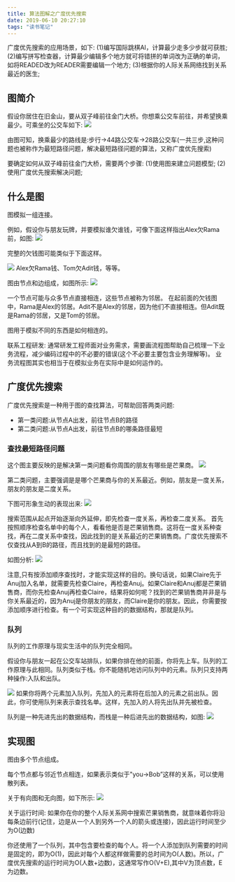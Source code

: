 ```yaml
---
title: 算法图解之广度优先搜索
date: 2019-06-10 20:27:10
tags: "读书笔记"
---
```


广度优先搜索的应用场景，如下:
(1)编写国际跳棋AI，计算最少走多少步就可获胜;
(2)编写拼写检查器，计算最少编辑多个地方就可将错拼的单词改为正确的单词，如将READED改为READER需要编辑一个地方;
(3)根据你的人际关系网络找到关系最近的医生;
<!--more-->
## 图简介

假设你居住在旧金山，要从双子峰前往金门大桥。你想乘公交车前往，并希望换乘最少。可乘坐的公交车如下:
![](算法图解之广度优先搜索/01.png)

由图可知，换乘最少的路线是:步行->44路公交车->28路公交车(一共三步,这种问题也被称作为最短路径问题，解决最短路径问题的算法，又称广度优先搜索)

要确定如何从双子峰前往金门大桥，需要两个步骤:
(1)使用图来建立问题模型;
(2)使用广度优先搜索解决问题;


## 什么是图
图模拟一组连接。

例如，假设你与朋友玩牌，并要模拟谁欠谁钱，可像下面这样指出Alex欠Rama前，如图:
![](算法图解之广度优先搜索/02.png)

完整的欠钱图可能类似于下面这样。

![](算法图解之广度优先搜索/03.png)
Alex欠Rama钱、Tom欠Adit钱，等等。

图由节点和边组成，如图所示:
![](算法图解之广度优先搜索/04.png)

一个节点可能与众多节点直接相连，这些节点被称为邻居。
在起前面的欠钱图中，Rama是Alex的邻居。Adit不是Alex的邻居，因为他们不直接相连。但Adit既是Rama的邻居，又是Tom的邻居。

图用于模拟不同的东西是如何相连的。

联系工程研发:
通常研发工程师面对业务需求，需要画流程图帮助自己梳理一下业务流程，减少编码过程中的不必要的错误(这个不必要主要包含业务理解等)。
业务流程图其实也相当于在模拟业务在实际中是如何运作的。


## 广度优先搜索
广度优先搜索是一种用于图的查找算法，可帮助回答两类问题:
- 第一类问题:从节点A出发，前往节点B的路径
- 第二类问题:从节点A出发，前往节点B的哪条路径最短

### 查找最短路径问题
这个图主要反映的是解决第一类问题看你周围的朋友有哪些是芒果商。
![](算法图解之广度优先搜索/05.png)

第二类问题，主要强调是是哪个芒果商与你的关系最近。例如，朋友是一度关系，朋友的朋友是二度关系。

下图可形象生动的表现出来:
![](算法图解之广度优先搜索/06.png)

搜索范围从起点开始逐渐向外延伸，即先检查一度关系，再检查二度关系。
首先按照顺序检查名单中的每个人，看看他是否是芒果销售商。这将在一度关系种查找，再在二度关系中查找，因此找到的是关系最近的芒果销售商。广度优先搜索不仅查找从A到B的路径，而且找到的是最短的路径。

如图分析:
![](算法图解之广度优先搜索/07.png)

注意,只有按添加顺序查找时，才能实现这样的目的。换句话说，如果Claire先于Anuj加入名单，就需要先检查Claire，再检查Anuj。如果Claire和Anuj都是芒果销售商，而你先检查Anuj再检查Claire，结果将如何呢？找到的芒果销售商并非是与你关系最近的，因为Anuj是你朋友的朋友，而Claire是你的朋友。因此，你需要按添加顺序进行检查。有一个可实现这种目的的数据结构，那就是队列。

### 队列

队列的工作原理与现实生活中的队列完全相同。

假设你与朋友一起在公交车站排队，如果你排在他的前面，你将先上车。队列的工作原理与此相同。队列类似于栈。你不能随机地访问队列中的元素。队列只支持两种操作:入队和出队。

![](算法图解之广度优先搜索/08.png)
如果你将两个元素加入队列，先加入的元素将在后加入的元素之前出队。因此，你可使用队列来表示查找名单。这样，先加入的人将先出队并先被检查。

队列是一种先进先出的数据结构，而栈是一种后进先出的数据结构，如图:
![](算法图解之广度优先搜索/09.png)

## 实现图
图由多个节点组成。

每个节点都与邻近节点相连，如果表示类似于"you->Bob”这样的关系，可以使用散列表。

关于有向图和无向图，如下所示:
![](算法图解之广度优先搜索/10.png)

关于运行时间:
如果你在你的整个人际关系网中搜索芒果销售商，就意味着你将沿每条边前行(记住，边是从一个人到另外一个人的箭头或连接)，因此运行时间至少为O(边数)

你还使用了一个队列，其中包含要检查的每个人。将一个人添加到队列需要的时间是固定的，即为O(1)，因此对每个人都这样做需要的总时间为O(人数)。所以，广度优先搜索的运行时间为O(人数+边数)，这通常写作O(V+E),其中V为顶点数，E为边数。




